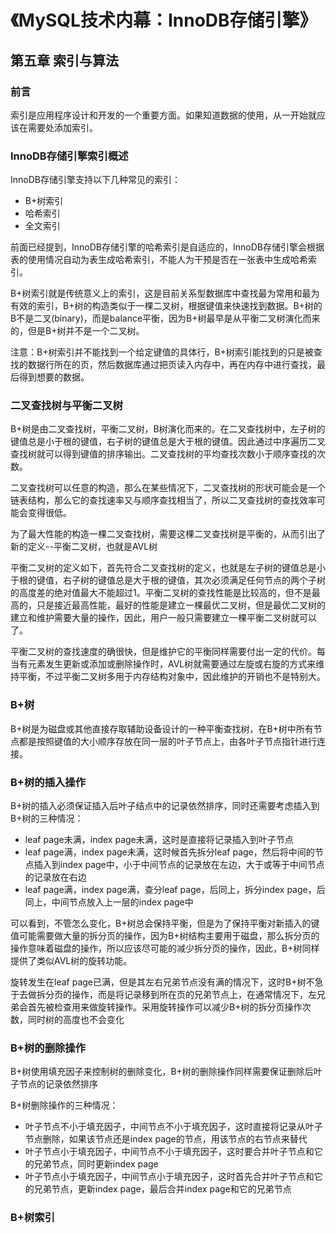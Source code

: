 # 《MySQL技术内幕：InnoDB存储引擎》

## 第五章 索引与算法

### 前言

索引是应用程序设计和开发的一个重要方面。如果知道数据的使用，从一开始就应该在需要处添加索引。

### InnoDB存储引擎索引概述

InnoDB存储引擎支持以下几种常见的索引：

* B+树索引
* 哈希索引
* 全文索引

前面已经提到，InnoDB存储引擎的哈希索引是自适应的，InnoDB存储引擎会根据表的使用情况自动为表生成哈希索引，不能人为干预是否在一张表中生成哈希索引。

B+树索引就是传统意义上的索引，这是目前关系型数据库中查找最为常用和最为有效的索引，B+树的构造类似于一棵二叉树，根据键值来快速找到数据。B+树的B不是二叉(binary)，而是balance平衡，因为B+树最早是从平衡二叉树演化而来的，但是B+树并不是一个二叉树。

注意：B+树索引并不能找到一个给定键值的具体行，B+树索引能找到的只是被查找的数据行所在的页，然后数据库通过把页读入内存中，再在内存中进行查找，最后得到想要的数据。

### 二叉查找树与平衡二叉树

B+树是由二叉查找树，平衡二叉树，B树演化而来的。在二叉查找树中，左子树的键值总是小于根的键值，右子树的键值总是大于根的键值。因此通过中序遍历二叉查找树就可以得到键值的排序输出。二叉查找树的平均查找次数小于顺序查找的次数。

二叉查找树可以任意的构造，那么在某些情况下，二叉查找树的形状可能会是一个链表结构，那么它的查找速率又与顺序查找相当了，所以二叉查找树的查找效率可能会变得很低。

为了最大性能的构造一棵二叉查找树，需要这棵二叉查找树是平衡的，从而引出了新的定义--平衡二叉树，也就是AVL树

平衡二叉树的定义如下，首先符合二叉查找树的定义，也就是左子树的键值总是小于根的键值，右子树的键值总是大于根的键值，其次必须满足任何节点的两个子树的高度差的绝对值最大不能超过1。平衡二叉树的查找性能是比较高的，但不是最高的，只是接近最高性能，最好的性能是建立一棵最优二叉树，但是最优二叉树的建立和维护需要大量的操作，因此，用户一般只需要建立一棵平衡二叉树就可以了。

平衡二叉树的查找速度的确很快，但是维护它的平衡同样需要付出一定的代价。每当有元素发生更新或添加或删除操作时，AVL树就需要通过左旋或右旋的方式来维持平衡，不过平衡二叉树多用于内存结构对象中，因此维护的开销也不是特别大。

### B+树

B+树是为磁盘或其他直接存取辅助设备设计的一种平衡查找树，在B+树中所有节点都是按照键值的大小顺序存放在同一层的叶子节点上，由各叶子节点指针进行连接。

### B+树的插入操作

B+树的插入必须保证插入后叶子结点中的记录依然排序，同时还需要考虑插入到B+树的三种情况：

* leaf page未满，index page未满，这时是直接将记录插入到叶子节点
* leaf page满，index page未满，这时候首先拆分leaf page，然后将中间的节点插入到index page中，小于中间节点的记录放在左边，大于或等于中间节点的记录放在右边
* leaf page满，index page满，查分leaf page，后同上，拆分index page，后同上，中间节点放入上一层的index page中

可以看到，不管怎么变化，B+树总会保持平衡，但是为了保持平衡对新插入的键值可能需要做大量的拆分页的操作，因为B+树结构主要用于磁盘，那么拆分页的操作意味着磁盘的操作，所以应该尽可能的减少拆分页的操作，因此，B+树同样提供了类似AVL树的旋转功能。

旋转发生在leaf page已满，但是其左右兄弟节点没有满的情况下，这时B+树不急于去做拆分页的操作，而是将记录移到所在页的兄弟节点上，在通常情况下，左兄弟会首先被检查用来做旋转操作。采用旋转操作可以减少B+树的拆分页操作次数，同时树的高度也不会变化

### B+树的删除操作

B+树使用填充因子来控制树的删除变化，B+树的删除操作同样需要保证删除后叶子节点的记录依然排序

B+树删除操作的三种情况：

* 叶子节点不小于填充因子，中间节点不小于填充因子，这时直接将记录从叶子节点删除，如果该节点还是index page的节点，用该节点的右节点来替代
* 叶子节点小于填充因子，中间节点不小于填充因子，这时要合并叶子节点和它的兄弟节点，同时更新index page
* 叶子节点小于填充因子，中间节点小于填充因子，这时首先合并叶子节点和它的兄弟节点，更新index page，最后合并index page和它的兄弟节点

### B+树索引

